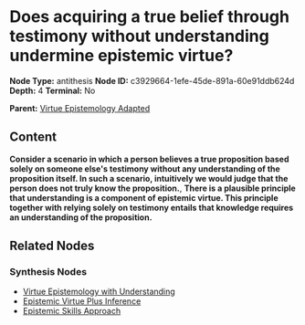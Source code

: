 # Does acquiring a true belief through testimony without understanding undermine epistemic virtue?

**Node Type:** antithesis
**Node ID:** c3929664-1efe-45de-891a-60e91ddb624d
**Depth:** 4
**Terminal:** No

**Parent:** [Virtue Epistemology Adapted](virtue-epistemology-adapted-synthesis-506dae82-b34a-4a31-92f2-652129bcc885.md)

## Content

**Consider a scenario in which a person believes a true proposition based solely on someone else's testimony without any understanding of the proposition itself. In such a scenario, intuitively we would judge that the person does not truly know the proposition.**, **There is a plausible principle that understanding is a component of epistemic virtue. This principle together with relying solely on testimony entails that knowledge requires an understanding of the proposition.**

## Related Nodes

### Synthesis Nodes

- [Virtue Epistemology with Understanding](virtue-epistemology-with-understanding-synthesis-99d1502b-0ef5-474f-96cb-002b4fb29731.md)
- [Epistemic Virtue Plus Inference](epistemic-virtue-plus-inference-synthesis-41ced00a-c759-479c-941f-116ed7f0934e.md)
- [Epistemic Skills Approach](epistemic-skills-approach-synthesis-78bb7c71-26f2-45e5-9e6a-31873cd6858c.md)
